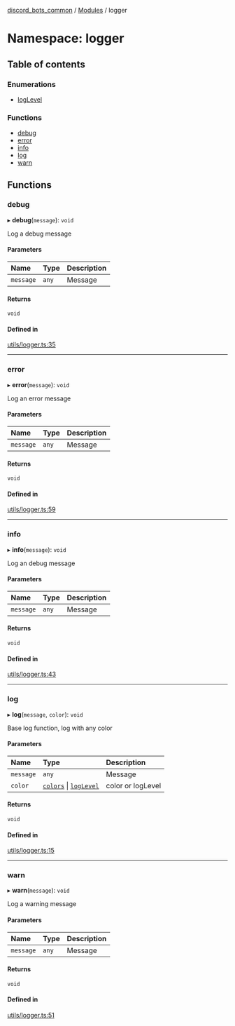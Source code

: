 [discord_bots_common](../README.md) / [Modules](../modules.md) / logger

# Namespace: logger

## Table of contents

### Enumerations

- [logLevel](../enums/logger.logLevel.md)

### Functions

- [debug](logger.md#debug)
- [error](logger.md#error)
- [info](logger.md#info)
- [log](logger.md#log)
- [warn](logger.md#warn)

## Functions

### debug

▸ **debug**(`message`): `void`

Log a debug message

#### Parameters

| Name | Type | Description |
| :------ | :------ | :------ |
| `message` | `any` | Message |

#### Returns

`void`

#### Defined in

[utils/logger.ts:35](https://github.com/dgudim/Discord_bots-common/blob/master/src/utils/logger.ts#L35)

___

### error

▸ **error**(`message`): `void`

Log an error message

#### Parameters

| Name | Type | Description |
| :------ | :------ | :------ |
| `message` | `any` | Message |

#### Returns

`void`

#### Defined in

[utils/logger.ts:59](https://github.com/dgudim/Discord_bots-common/blob/master/src/utils/logger.ts#L59)

___

### info

▸ **info**(`message`): `void`

Log an debug message

#### Parameters

| Name | Type | Description |
| :------ | :------ | :------ |
| `message` | `any` | Message |

#### Returns

`void`

#### Defined in

[utils/logger.ts:43](https://github.com/dgudim/Discord_bots-common/blob/master/src/utils/logger.ts#L43)

___

### log

▸ **log**(`message`, `color`): `void`

Base log function, log with any color

#### Parameters

| Name | Type | Description |
| :------ | :------ | :------ |
| `message` | `any` | Message |
| `color` | [`colors`](../enums/colors.colors.md) \| [`logLevel`](../enums/logger.logLevel.md) | color or logLevel |

#### Returns

`void`

#### Defined in

[utils/logger.ts:15](https://github.com/dgudim/Discord_bots-common/blob/master/src/utils/logger.ts#L15)

___

### warn

▸ **warn**(`message`): `void`

Log a warning message

#### Parameters

| Name | Type | Description |
| :------ | :------ | :------ |
| `message` | `any` | Message |

#### Returns

`void`

#### Defined in

[utils/logger.ts:51](https://github.com/dgudim/Discord_bots-common/blob/master/src/utils/logger.ts#L51)
